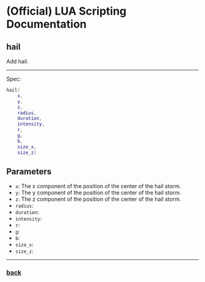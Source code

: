 
# (Official) LUA Scripting Documentation

## hail

Add hail.

___

Spec:

```lua
hail(
	x,
	y,
	z,
	radius,
	duration,
	intensity,
	r,
	g,
	b,
	size_x,
	size_z)
```

## Parameters

- `x`: The x component of the position of the center of the hail storm.
- `y`: The y component of the position of the center of the hail storm.
- `z`: The z component of the position of the center of the hail storm.
- `radius`: 
- `duration`: 
- `intensity`: 
- `r`: 
- `g`: 
- `b`: 
- `size_x`: 
- `size_z`: 

___

### [back](../weather)
